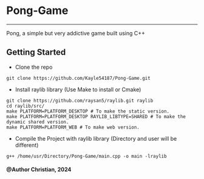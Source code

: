 # Pong-Game
<hr/>
Pong, a simple but very addictive game built using C++

## Getting Started
- Clone the repo
```` shell
git clone https://github.com/Kayle54187/Pong-Game.git
````
- Install raylib library (Use Make to install or Cmake)
```` shell
git clone https://github.com/raysan5/raylib.git raylib
cd raylib/src/
make PLATFORM=PLATFORM_DESKTOP # To make the static version.
make PLATFORM=PLATFORM_DESKTOP RAYLIB_LIBTYPE=SHARED # To make the dynamic shared version.
make PLATFORM=PLATFORM_WEB # To make web version.
````
- Compile the Project with raylib library (Directory and user will be different)
```` shell
g++ /home/usr/Directory/Pong-Game/main.cpp -o main -lraylib
````

#### @Author Christian, 2024